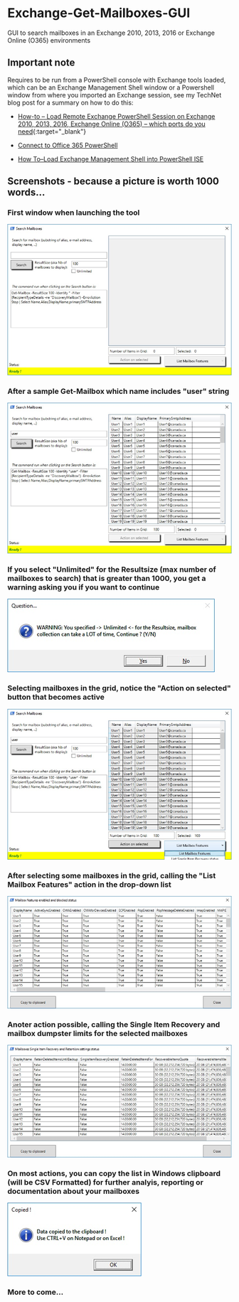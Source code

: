 # Exchange-Get-Mailboxes-GUI
GUI to search mailboxes in an Exchange 2010, 2013, 2016 or Exchange Online (O365) environments

## Important note

Requires to be run from a PowerShell console with Exchange tools loaded, which can be an Exchange Management Shell window or a Powershell window from where you imported an Exchange session, see my TechNet blog post for a summary on how to do this:

* [How-to – Load Remote Exchange PowerShell Session on Exchange 2010, 2013, 2016, Exchange Online (O365) – which ports do you need](https://blogs.technet.microsoft.com/samdrey/2018/04/06/how-to-load-remote-powershell-session-on-exchange-2010-2013-2016-exchange-online-o365-2/){:target="_blank"}

* [Connect to Office 365 PowerShell](https://docs.microsoft.com/en-us/office365/enterprise/powershell/connect-to-office-365-powershell)

* [How To–Load Exchange Management Shell into PowerShell ISE](https://blogs.technet.microsoft.com/samdrey/2017/12/17/how-to-load-exchange-management-shell-into-powershell-ise-2/)


## Screenshots - because a picture is worth 1000 words...

### First window when launching the tool
![screenshot1](DocResources/image0.jpg)

### After a sample Get-Mailbox which name includes "user" string
![screenshot2](DocResources/image1.jpg)

### If you select "Unlimited" for the Resultsize (max number of mailboxes to search) that is greater than 1000, you get a warning asking you if you want to continue
![screenshot3](DocResources/image-Question-LotsOfItems.jpg)

### Selecting mailboxes in the grid, notice the "Action on selected" button that becomes active
![screenshot4](DocResources/image-SelectForAction.jpg)

### After selecting some mailboxes in the grid, calling the "List Mailbox Features" action in the drop-down list
![screenshot5](DocResources/image-Action-ListMbxFeatures.jpg)

### Anoter action possible, calling the Single Item Recovery and mailbox dumpster limits for the selected mailboxes
![screenshot6](DocResources/image-Action-SingleItemRecoveryStatus.jpg)

### On most actions, you can copy the list in Windows clipboard (will be CSV Formatted) for further analyis, reporting or documentation about your mailboxes
![screenshot7](DocResources/image-copyToClipBoard.jpg)

### More to come...

